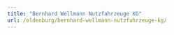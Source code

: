 ```yaml
---
title: "Bernhard Wellmann Nutzfahrzeuge KG"
url: /oldenburg/bernhard-wellmann-nutzfahrzeuge-kg/
---
```

